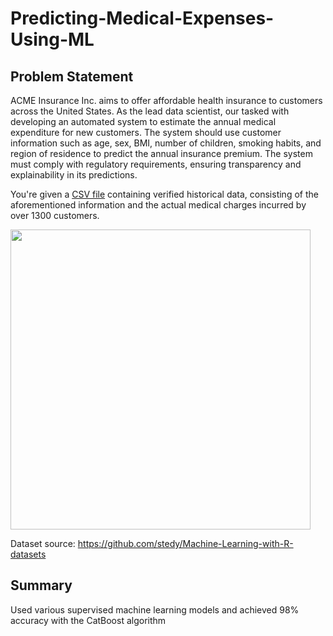 # Predicting-Medical-Expenses-Using-ML

## Problem Statement

ACME Insurance Inc. aims to offer affordable health insurance to customers across the United States. As the lead data scientist, our tasked with developing an automated system to estimate the annual medical expenditure for new customers. The system should use customer information such as age, sex, BMI, number of children, smoking habits, and region of residence to predict the annual insurance premium. The system must comply with regulatory requirements, ensuring transparency and explainability in its predictions.

You're given a [CSV file](https://raw.githubusercontent.com/JovianML/opendatasets/master/data/medical-charges.csv) containing verified historical data, consisting of the aforementioned information and the actual medical charges incurred by over 1300 customers.

<img src="https://i.imgur.com/87Uw0aG.png" width="480">

Dataset source: https://github.com/stedy/Machine-Learning-with-R-datasets

## Summary
Used various supervised machine learning models and achieved 98% accuracy with the CatBoost algorithm
